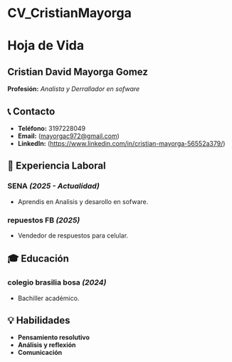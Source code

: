 # CV_CristianMayorga
# Hoja de Vida

## Cristian David Mayorga Gomez
**Profesión:** _Analista y Derrallador en sofware_

## 📞 Contacto
- **Teléfono:** 3197228049
- **Email:** (mayorgac972@gmail.com)
- **LinkedIn:** (https://www.linkedin.com/in/cristian-mayorga-56552a379/)
## 🏢 Experiencia Laboral
### **SENA** _(2025 - Actualidad)_
- Aprendis en Analisis y desarollo en sofware.

### **repuestos FB** _(2025)_
- Vendedor de respuestos para celular.

## 🎓 Educación
### **colegio brasilia bosa** _(2024)_
- Bachiller académico.

## 💡 Habilidades
- **Pensamiento resolutivo**
- **Análisis y reflexión**
- **Comunicación**
